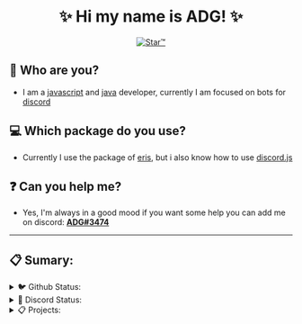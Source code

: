<h1 align="center">✨ Hi my name is ADG! ✨</h1>
<p align="center">
    <a href="https://top.gg/bot/719524114536333342">
        <img src="https://media.discordapp.net/attachments/719978696278278224/790326252745392128/starbanner.jpg?width=803&height=452" alt="Star™" />
    </a>
</p>

## 🤔 Who are you?
- I am a [javascript](https://developer.mozilla.org/en-US/docs/Web/JavaScript) and [java](https://www.java.com/pt-BR/) developer, currently I am focused on bots for [discord](https://discord.com/)
## 💻 Which package do you use?
- Currently I use the package of [eris](https://www.npmjs.com/package/eris), but i also know how to use [discord.js](https://www.npmjs.com/package/discord.js)
## ❓ Can you help me?
- Yes, I'm always in a good mood if you want some help you can add me on discord: [**ADG#3474**](https://discord.com/users/717766639260532826)

<hr>

## 📋 Sumary:

<details>
<summary>🐦 Github Status:</summary>
<img src="https://github-readme-stats.vercel.app/api/top-langs/?username=yADGithub&theme=transparent" alt="top-langs" class="center">
<img src="https://github-readme-stats.vercel.app/api?username=yADGithub&show_icons=true&theme=transparent" alt="show_icons" class="center">
</details>


<details>
<summary>💬 Discord Status:</summary>
<a href='https://discord.com/users/717766639260532826'><img src="https://discord.c99.nl/widget/theme-1/717766639260532826.png" alt="top-langs" class="center"></a>
</details>

<details>
<summary>📋 Projects:</summary>
<br>
<center>

<a href="https://listcord.gg/x/star">Star™</a>
<br>
<a href="https://top.gg/bot/749953394894045254">Giveaway</a>

</center>

</details>
